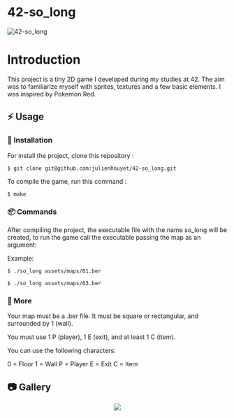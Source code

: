 # 42-so_long

![42-so_long](https://socialify.git.ci/julienhouyet/42-so_long/image?language=1&logo=https%3A%2F%2Fgithub.com%2Fayogun%2F42-project-badges%2Fblob%2Fmain%2Fbadges%2Fso_longm.png%3Fraw%3Dtrue&name=1&owner=1&pattern=Circuit%20Board&theme=Auto)

# Introduction

This project is a tiny 2D game I developed during my studies at 42. The aim was to familiarize myself with sprites, textures and a few basic elements. I was inspired by Pokemon Red.

## :zap: Usage

###  :electric_plug: Installation

For install the project, clone this repository :

```
$ git clone git@github.com:julienhouyet/42-so_long.git
```

To compile the game, run this command :

```
$ make
```

###  :package: Commands

After compiling the project, the executable file with the name so_long will be created, to run the game call the executable passing the map as an argument:

Example:

```
$ ./so_long assets/maps/01.ber
```

```
$ ./so_long assets/maps/03.ber
```

###  :notebook: More

Your map must be a .ber file. It must be square or rectangular, and surrounded by 1 (wall). 

You must use 1 P (player), 1 E (exit), and at least 1 C (item).

You can use the following characters:

0 = Floor
1 = Wall
P = Player
E = Exit
C = Item

##  :camera: Gallery

<p align="center">
  <img src="https://i.ibb.co/FYQKSLn/Screenshot-2023-12-21-at-11-50-33.png">
</p>
